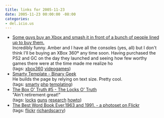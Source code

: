 ```yaml
---
title: links for 2005-11-23
date: 2005-11-23 00:00:00 -08:00
categories:
- del.icio.us
---
```


<ul class="delicious">
	<li>
		<div class="delicious-link"><a href="http://www.xbox-scene.com/xbox1data/sep/EEFkyluApkqqsVUkVu.php">Some guys buy an Xbox and smash it in front of a bunch of people lined up to buy them.</a></div>
		<div class="delicious-extended">Incredibly funny. Amber and I have all the consoles (yes, all) but I don't think I'll be buying an XBox 360º any time soon. Having purchased the PS2 and GC on the day they launched and seeing how few worthy games there were at the time made me realize ho</div>
		<div class="delicious-tags">(tags: <a href="http://del.icio.us/torrez/xbox360">xbox360</a> <a href="http://del.icio.us/torrez/videogames">videogames</a>)</div>
	</li>
	<li>
		<div class="delicious-link"><a href="http://bronosky.com/pub/binaryGeek/">Smarty Template - Binary Geek</a></div>
		<div class="delicious-extended">He builds the page by relying on text size. Pretty cool.</div>
		<div class="delicious-tags">(tags: <a href="http://del.icio.us/torrez/smarty">smarty</a> <a href="http://del.icio.us/torrez/php">php</a> <a href="http://del.icio.us/torrez/templating">templating</a>)</div>
	</li>
	<li>
		<div class="delicious-link"><a href="http://www.theboxotruth.com/docs/bot5.htm">The Box O' Truth #5 - The Locks O' Truth</a></div>
		<div class="delicious-extended">"Ain't retirement great!"</div>
		<div class="delicious-tags">(tags: <a href="http://del.icio.us/torrez/locks">locks</a> <a href="http://del.icio.us/torrez/guns">guns</a> <a href="http://del.icio.us/torrez/research">research</a> <a href="http://del.icio.us/torrez/howto">howto</a>)</div>
	</li>
	<li>
		<div class="delicious-link"><a href="http://www.flickr.com/photos/kokogiak/sets/1425737/">The Best Word Book Ever,1963 and 1991. - a photoset on Flickr</a></div>
		<div class="delicious-tags">(tags: <a href="http://del.icio.us/torrez/flickr">flickr</a> <a href="http://del.icio.us/torrez/richardscarry">richardscarry</a>)</div>
	</li>
</ul>
